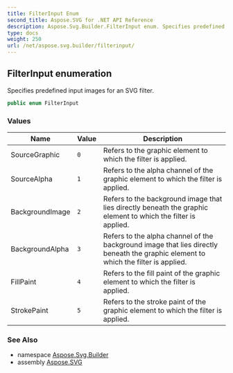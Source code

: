 ```yaml
---
title: FilterInput Enum
second_title: Aspose.SVG for .NET API Reference
description: Aspose.Svg.Builder.FilterInput enum. Specifies predefined input images for an SVG filter
type: docs
weight: 250
url: /net/aspose.svg.builder/filterinput/
---
```

## FilterInput enumeration

Specifies predefined input images for an SVG filter.

```csharp
public enum FilterInput
```

### Values

| Name | Value | Description |
| --- | --- | --- |
| SourceGraphic | `0` | Refers to the graphic element to which the filter is applied. |
| SourceAlpha | `1` | Refers to the alpha channel of the graphic element to which the filter is applied. |
| BackgroundImage | `2` | Refers to the background image that lies directly beneath the graphic element to which the filter is applied. |
| BackgroundAlpha | `3` | Refers to the alpha channel of the background image that lies directly beneath the graphic element to which the filter is applied. |
| FillPaint | `4` | Refers to the fill paint of the graphic element to which the filter is applied. |
| StrokePaint | `5` | Refers to the stroke paint of the graphic element to which the filter is applied. |

### See Also

* namespace [Aspose.Svg.Builder](../../aspose.svg.builder/)
* assembly [Aspose.SVG](../../)
